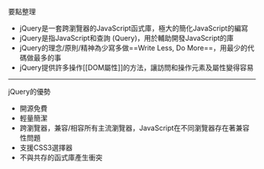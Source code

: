 要點整理
- jQuery是一套跨瀏覽器的JavaScript函式庫，極大的簡化JavaScript的編寫
- jQuery是指JavaScript和查詢 (Query)，用於輔助開發JavaScript的庫
- jQuery的理念/原則/精神為少寫多做==Write Less, Do More==，用最少的代碼做最多的事
- jQuery提供許多操作[[DOM屬性]]的方法，讓訪問和操作元素及屬性變得容易

---

jQuery的優勢
- 開源免費
- 輕量簡潔
- 跨瀏覽器，兼容/相容所有主流瀏覽器，JavaScript在不同瀏覽器存在著兼容性問題
- 支援CSS3選擇器
- 不與共存的函式庫產生衝突